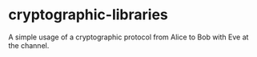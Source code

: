 # cryptographic-libraries
A simple usage of a cryptographic protocol from Alice to Bob with Eve at the channel.

